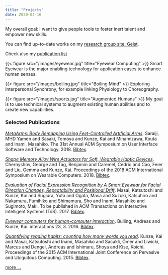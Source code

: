 ```yaml
---
title: "Projects"
date: 2020-04-16
---
```


My overall goal: I want to give people tools 
to foster inert talent and empower new skills.

You can find up-to-date works on my [research group site: Geist](http://geist.pro/).

Check also my [publication list](/publications/)

{{< figure src="/images/eyewear.jpg" title="Eyewear Computing" >}}
Smart Eyewear is the major enabling technology for application cases to enhance human senses.

{{< figure src="/images/boiling.jpg" title="Boiling Mind" >}}
Exploring Interpersonal Synchrony, for example linking Physiology to Choreography.

{{< figure src="/images/sports.jpg" title="Augmented Humans" >}}
 My goal is to use technical systems to augment existing human abilities and to create new capabilities.


### Selected Publications

[_MetaArms: Body Remapping Using Feet-Controlled Artificial Arms_](/papers/pdf/saraiji2018metaarms.pdf). Saraiji, MHD Yamen and Sasaki, Tomoya and Kunze, Kai and Minamizawa, Kouta and Inami, Masahiko. The 31st Annual ACM Symposium on User Interface Software and Technology. 2018. [Bibtex](papers/bib/saraiji2018metaarms.bib). 

[_Shape Memory Alloy Wire Actuators for Soft, Wearable Haptic Devices_](/papers/pdf/chernyshov2018shape.pdf). Chernyshov, George and Tag, Benjamin and Caremel, Cedric and Cao, Feier and Liu, Gemma and Kunze, Kai. Proceedings of the 2018 ACM International Symposium on Wearable Computers. 2018. [Bibtex](papers/bib/chernyshov2018shape.bib). 

[_Evaluation of Facial Expression Recognition by A Smart Eyewear for Facial Direction Changes, Repeatability and Positional Drift_](/papers/pdf/masai2017evaluation.pdf). Masai, Katsutoshi and Kunze, Kai and Sugiura, Yuta and Ogata, Masa and Suzuki, Katsuhiro and Nakamura, Fumihiko and Shimamura, Sho and Inami, Masahiko and Sugimoto, Maki. To be published in ACM Transactions on Interactive Intelligent Systems (TiiS). 2017. [Bibtex](papers/bib/masai2017evaluation.bib).

[_Eyewear computers for human-computer interaction_](/papers/pdf/bulling2016eyewear.pdf). Bulling, Andreas and Kunze, Kai. interactions 23, 3. 2016. [Bibtex](papers/bib/bulling2016eyewear.bib).

[_Quantifying reading habits: counting how many words you read_](/papers/pdf/kunze2015quantifying.pdf). Kunze, Kai and Masai, Katsutoshi and Inami, Masahiko and Sacakli, Ömer and Liwicki, Marcus and Dengel, Andreas and Ishimaru, Shoya and Kise, Koichi. Proceedings of the 2015 ACM International Joint Conference on Pervasive and Ubiquitous Computing. 2015. [Bibtex](papers/bib/kunze2015quantifying.bib).

[more ... ](/publications/)


